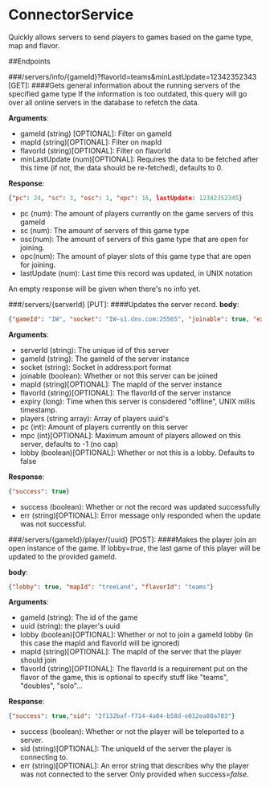 # ConnectorService
Quickly allows servers to send players to games based on the game type, map and flavor.

##Endpoints

###/servers/info/{gameId}?flavorId=teams&minLastUpdate=12342352343 [GET]:
####Gets general information about the running servers of the specified game type
If the information is too outdated, this query will go over all online servers in the database to refetch the data.

**Arguments**:
- gameId (string) [OPTIONAL]: Filter on gameId
- mapId (string)[OPTIONAL]: Filter  on mapId
- flavorId (string)[OPTIONAL]: Filter on flavorId
- minLastUpdate (num)[OPTIONAL]: Requires the data to be fetched after this time (if not, the data should be re-fetched), defaults to 0.

**Response**: 
```json
{"pc": 24, "sc": 3, "osc": 1, "opc": 16, lastUpdate: 12342352345}
```
- pc (num): The amount of players currently on the game servers of this gameId
- sc (num): The amount of servers of this game type
- osc(num): The amount of servers of this game type that are open for joining.
- opc(num): The amount of player slots of this game type that are open for joining.
- lastUpdate (num): Last time this record was updated, in UNIX notation

An empty response will be given when there's no info yet.

###/servers/{serverId} [PUT]:
####Updates the server record.
**body**:
```json
{"gameId": "IW", "socket": "IW-s1.dns.com:25565", "joinable": true, "expiry": 1478210318965, "players": ["6939204d-497f-4094-a7da-1a6346aacd9b"], "pc": 1, "mpc": 16}
```


**Arguments**:
- serverId (string): The unique id of this server
- gameId (string): The gameId of the server instance
- socket (string): Socket in address:port format
- joinable (boolean): Whether or not this server can be joined
- mapId (string)[OPTIONAL]: The mapId of the server instance
- flavorId (string)[OPTIONAL]: The flavorId of the server instance
- expiry (long): Time when this server is considered "offline", UNIX millis timestamp.
- players (string array): Array of players uuid's
- pc (int): Amount of players currently on this server
- mpc (int)[OPTIONAL]: Maximum amount of players allowed on this server, defaults to -1 (no cap)
- lobby (boolean)[OPTIONAL]: Whether or not this is a lobby. Defaults to false

**Response**: 
```json
{"success": true}
```
- success (boolean): Whether or not the record was updated successfully 
- err (string)[OPTIONAL]: Error message only responded when the update was not successful.

###/servers/{gameId}/player/{uuid} [POST]:
####Makes the player join an open instance of the game.
If lobby=*true*, the last game of this player will be updated to the provided gameId.

**body**:
```json
{"lobby": true, "mapId": "treeLand", "flavorId": "teams"}
```
**Arguments**:
- gameId (string): The id of the game
- uuid (string): the player's uuid
- lobby (boolean)[OPTIONAL]: Whether or not to join a gameId lobby (In this case the mapId and flavorId will be ignored)
- mapId (string)[OPTIONAL]: The mapId of the server that the player should join
- flavorId (string)[OPTIONAL]: The flavorId is a requirement put on the flavor of the game, this is optional to specify stuff like "teams", "doubles", "solo"...

**Response**: 
```json
{"success": true,"sid": "2f132baf-f714-4a04-b58d-e012ea80a703"}
```
- success (boolean): Whether or not the player will be teleported to a server.
- sid (string)[OPTIONAL]: The uniqueId of the server the player is connecting to.
- err (string)[OPTIONAL]: An error string that describes why the player was not connected to the server Only provided when success=*false*.
